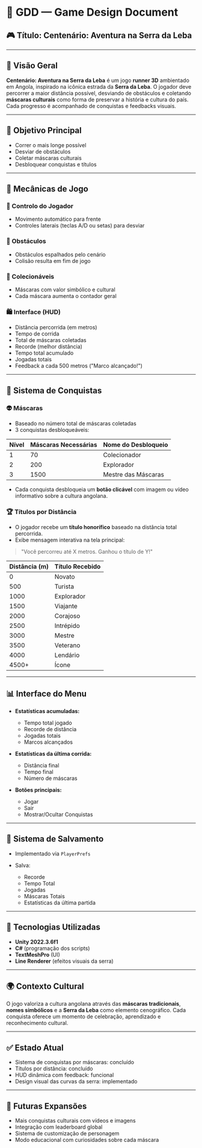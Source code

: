 # 📘 GDD — Game Design Document

## 🎮 Título: Centenário: Aventura na Serra da Leba

---

## 🧠 Visão Geral

**Centenário: Aventura na Serra da Leba** é um jogo **runner 3D** ambientado em Angola, inspirado na icônica estrada da **Serra da Leba**. O jogador deve percorrer a maior distância possível, desviando de obstáculos e coletando **máscaras culturais** como forma de preservar a história e cultura do país. Cada progresso é acompanhado de conquistas e feedbacks visuais.

---

## 🌟 Objetivo Principal

* Correr o mais longe possível
* Desviar de obstáculos
* Coletar máscaras culturais
* Desbloquear conquistas e títulos

---

## 🎯 Mecânicas de Jogo

### 🏃️ Controlo do Jogador

* Movimento automático para frente
* Controles laterais (teclas A/D ou setas) para desviar

### 🛁 Obstáculos

* Obstáculos espalhados pelo cenário
* Colisão resulta em fim de jogo

### 🌟 Colecionáveis

* Máscaras com valor simbólico e cultural
* Cada máscara aumenta o contador geral

### 🛍️ Interface (HUD)

* Distância percorrida (em metros)
* Tempo de corrida
* Total de máscaras coletadas
* Recorde (melhor distância)
* Tempo total acumulado
* Jogadas totais
* Feedback a cada 500 metros ("Marco alcançado!")

---

## 🔹 Sistema de Conquistas

### 👽 Máscaras

* Baseado no número total de máscaras coletadas
* 3 conquistas desbloqueáveis:

| Nível | Máscaras Necessárias | Nome do Desbloqueio |
| ----- | -------------------- | ------------------- |
| 1     | 70                   | Colecionador        |
| 2     | 200                  | Explorador          |
| 3     | 1500                 | Mestre das Máscaras |

* Cada conquista desbloqueia um **botão clicável** com imagem ou vídeo informativo sobre a cultura angolana.

### 🏆 Títulos por Distância

* O jogador recebe um **título honorífico** baseado na distância total percorrida.
* Exibe mensagem interativa na tela principal:

> "Você percorreu até X metros. Ganhou o título de Y!"

| Distância (m) | Título Recebido |
| ------------- | --------------- |
| 0             | Novato          |
| 500           | Turista         |
| 1000          | Explorador      |
| 1500          | Viajante        |
| 2000          | Corajoso        |
| 2500          | Intrépido       |
| 3000          | Mestre          |
| 3500          | Veterano        |
| 4000          | Lendário        |
| 4500+         | Ícone           |

---

## 📊 Interface do Menu

* **Estatísticas acumuladas:**

  * Tempo total jogado
  * Recorde de distância
  * Jogadas totais
  * Marcos alcançados
* **Estatísticas da última corrida:**

  * Distância final
  * Tempo final
  * Número de máscaras
* **Botões principais:**

  * Jogar
  * Sair
  * Mostrar/Ocultar Conquistas

---

## 📒 Sistema de Salvamento

* Implementado via `PlayerPrefs`
* Salva:

  * Recorde
  * Tempo Total
  * Jogadas
  * Máscaras Totais
  * Estatísticas da última partida

---

## 🚀 Tecnologias Utilizadas

* **Unity 2022.3.6f1**
* **C#** (programação dos scripts)
* **TextMeshPro** (UI)
* **Line Renderer** (efeitos visuais da serra)

---

## 🌍 Contexto Cultural

O jogo valoriza a cultura angolana através das **máscaras tradicionais**, **nomes simbólicos** e a **Serra da Leba** como elemento cenográfico. Cada conquista oferece um momento de celebração, aprendizado e reconhecimento cultural.

---

## ✅ Estado Atual

* Sistema de conquistas por máscaras: concluído
* Títulos por distância: concluído
* HUD dinâmica com feedback: funcional
* Design visual das curvas da serra: implementado

---

## 📔 Futuras Expansões

* Mais conquistas culturais com vídeos e imagens
* Integração com leaderboard global
* Sistema de customização de personagem
* Modo educacional com curiosidades sobre cada máscara
